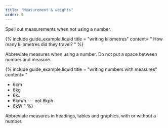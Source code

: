 ```yaml
---
title: "Measurement & weights"
order: 5
---
```


Spell out measurements when not using a number.

{% include guide_example.liquid
  title = "writing kilometres"
  content= "
How many kilometres did they travel?
"
%}

Abbreviate measures when using a number. Do not put a space between number and measure.

{% include guide_example.liquid
  title = "writing numbers with measures"
  content= "
- 6cm
- 6kg
- 6kJ
- 6km/h --- not 6kph
- 6kW
"
%}

Abbreviate measures in headings, tables and graphics, with or without a number.
